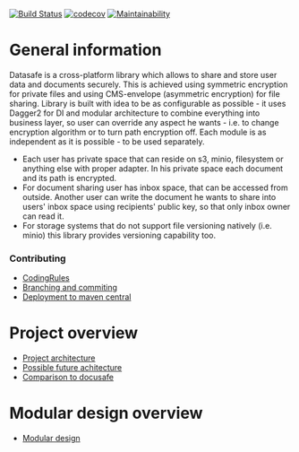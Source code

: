[![Build Status](https://travis-ci.com/adorsys/datasafe.svg?branch=develop)](https://travis-ci.com/adorsys/datasafe)
[![codecov](https://codecov.io/gh/adorsys/datasafe/branch/develop/graph/badge.svg)](https://codecov.io/gh/adorsys/datasafe)
[![Maintainability](https://api.codeclimate.com/v1/badges/06ae7d4cafc3012cee85/maintainability)](https://codeclimate.com/github/adorsys/datasafe/maintainability)


# General information
Datasafe is a cross-platform library which allows to share and store user data and documents securely. 
This is achieved using symmetric encryption for private files and using CMS-envelope (asymmetric encryption) for
file sharing. Library is built with idea to be as configurable as possible - it uses Dagger2 for DI and modular 
architecture to combine everything into business layer, so user can override any aspect he wants - i.e. to change 
encryption algorithm or to turn path encryption off. 
Each module is as independent as it is possible - to be used separately.

- Each user has private space that can reside on s3, minio, filesystem or anything else with proper adapter. 
In his private space each document and its path is encrypted. 
- For document sharing user has inbox space, that can be accessed from outside. Another user can write the document he
 wants to share into users' inbox space using recipients' public key, so that only inbox owner can read it.
- For storage systems that do not support file versioning natively (i.e. minio) this library provides versioning 
capability too.

### Contributing
* [CodingRules](docs/codingrules/CodingRules.md)
* [Branching and commiting](docs/branching/branch-and-commit.md)
* [Deployment to maven central](docs/general/deployment_maven_central.md)

# Project overview
* [Project architecture](docs/architecture.md) 
* [Possible future achitecture](docs/general/docusafe_future_client.md)
* [Comparison to docusafe](docs/docu1_vs_docu2/comparison.md)

# Modular design overview
* [Modular design](docs/modular/modular.md)
